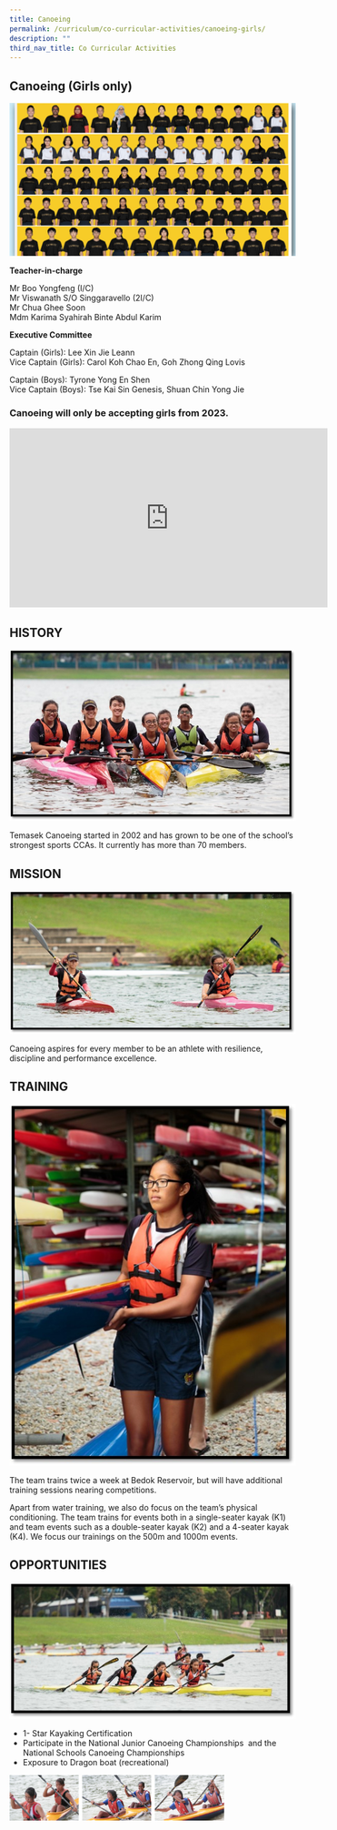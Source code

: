 ```yaml
---
title: Canoeing
permalink: /curriculum/co-curricular-activities/canoeing-girls/
description: ""
third_nav_title: Co Curricular Activities
---
```

## Canoeing (Girls only)

![banner-canoeing.jpg](/images/canoeing.jpg)

**Teacher-in-charge**

Mr Boo Yongfeng (I/C) <br>
Mr Viswanath S/O Singgaravello (2I/C) <br>
Mr Chua Ghee Soon <br>
Mdm Karima Syahirah Binte Abdul Karim

**Executive Committee**

Captain (Girls): Lee Xin Jie Leann <br>
Vice Captain (Girls): Carol Koh Chao En, Goh Zhong Qing Lovis

Captain (Boys): Tyrone Yong En Shen  <br>
Vice Captain (Boys): Tse Kai Sin Genesis, Shuan Chin Yong Jie 

### Canoeing will only be accepting girls from 2023.

<iframe width="560" height="315" src="https://www.youtube.com/embed/kAtKnlApQR0" title="YouTube video player" frameborder="0" allow="accelerometer; autoplay; clipboard-write; encrypted-media; gyroscope; picture-in-picture" allowfullscreen=""></iframe>

## HISTORY


![canoe 1.jpg](/images/canoe1.jpg)

Temasek Canoeing started in 2002 and has grown to be one of the school’s strongest sports CCAs. It currently has more than 70 members.&nbsp;  

## MISSION


![canoe 2.jpg](/images/canoe2.jpg)

Canoeing aspires for every member to be an athlete with resilience, discipline and performance excellence.

## TRAINING


![canoe 3.jpg](/images/canoe3.jpg)

  

The team trains twice a week at Bedok Reservoir, but will have additional training sessions nearing competitions.&nbsp;

Apart from water training, we also do focus on the team’s physical conditioning. The team trains for events both in a single-seater kayak (K1) and team events such as a double-seater kayak (K2) and a 4-seater kayak (K4). We focus our trainings on the 500m and 1000m events.

  

## OPPORTUNITIES


![canoe 4.jpg](/images/canoe4.jpg)

  

*   1- Star Kayaking Certification
*   Participate in the National Junior Canoeing Championships&nbsp; and the National Schools Canoeing Championships
*   Exposure to Dragon boat (recreational)


<img style="width:75%" src="/images/canoe%205.png">